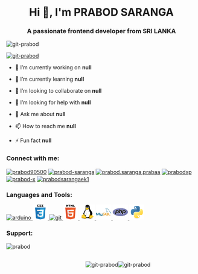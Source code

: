 <h1 align="center">Hi 👋, I'm PRABOD SARANGA</h1>
<h3 align="center">A passionate frontend developer from SRI LANKA</h3>

<p align="left"> <img src="https://komarev.com/ghpvc/?username=git-prabod&label=Profile%20views&color=0e75b6&style=flat" alt="git-prabod" /> </p>

<p align="left"> <a href="https://github.com/ryo-ma/github-profile-trophy"><img src="https://github-profile-trophy.vercel.app/?username=git-prabod" alt="git-prabod" /></a> </p>

- 🔭 I’m currently working on **null**

- 🌱 I’m currently learning **null**

- 👯 I’m looking to collaborate on **null**

- 🤝 I’m looking for help with **null**

- 💬 Ask me about **null**

- 📫 How to reach me **null**

- ⚡ Fun fact **null**

<h3 align="left">Connect with me:</h3>
<p align="left">
<a href="https://twitter.com/prabod90500" target="blank"><img align="center" src="https://raw.githubusercontent.com/rahuldkjain/github-profile-readme-generator/master/src/images/icons/Social/twitter.svg" alt="prabod90500" height="30" width="40" /></a>
<a href="https://stackoverflow.com/users/prabod-saranga" target="blank"><img align="center" src="https://raw.githubusercontent.com/rahuldkjain/github-profile-readme-generator/master/src/images/icons/Social/stack-overflow.svg" alt="prabod-saranga" height="30" width="40" /></a>
<a href="https://fb.com/prabod.saranga.prabaa" target="blank"><img align="center" src="https://raw.githubusercontent.com/rahuldkjain/github-profile-readme-generator/master/src/images/icons/Social/facebook.svg" alt="prabod.saranga.prabaa" height="30" width="40" /></a>
<a href="https://instagram.com/prabodxp" target="blank"><img align="center" src="https://raw.githubusercontent.com/rahuldkjain/github-profile-readme-generator/master/src/images/icons/Social/instagram.svg" alt="prabodxp" height="30" width="40" /></a>
<a href="https://www.youtube.com/c/prabod-x" target="blank"><img align="center" src="https://raw.githubusercontent.com/rahuldkjain/github-profile-readme-generator/master/src/images/icons/Social/youtube.svg" alt="prabod-x" height="30" width="40" /></a>
<a href="https://www.hackerrank.com/prabodsarangaek1" target="blank"><img align="center" src="https://raw.githubusercontent.com/rahuldkjain/github-profile-readme-generator/master/src/images/icons/Social/hackerrank.svg" alt="prabodsarangaek1" height="30" width="40" /></a>
</p>

<h3 align="left">Languages and Tools:</h3>
<p align="left"> <a href="https://www.arduino.cc/" target="_blank" rel="noreferrer"> <img src="https://cdn.worldvectorlogo.com/logos/arduino-1.svg" alt="arduino" width="40" height="40"/> </a> <a href="https://www.w3schools.com/css/" target="_blank" rel="noreferrer"> <img src="https://raw.githubusercontent.com/devicons/devicon/master/icons/css3/css3-original-wordmark.svg" alt="css3" width="40" height="40"/> </a> <a href="https://git-scm.com/" target="_blank" rel="noreferrer"> <img src="https://www.vectorlogo.zone/logos/git-scm/git-scm-icon.svg" alt="git" width="40" height="40"/> </a> <a href="https://www.w3.org/html/" target="_blank" rel="noreferrer"> <img src="https://raw.githubusercontent.com/devicons/devicon/master/icons/html5/html5-original-wordmark.svg" alt="html5" width="40" height="40"/> </a> <a href="https://www.linux.org/" target="_blank" rel="noreferrer"> <img src="https://raw.githubusercontent.com/devicons/devicon/master/icons/linux/linux-original.svg" alt="linux" width="40" height="40"/> </a> <a href="https://www.mysql.com/" target="_blank" rel="noreferrer"> <img src="https://raw.githubusercontent.com/devicons/devicon/master/icons/mysql/mysql-original-wordmark.svg" alt="mysql" width="40" height="40"/> </a> <a href="https://www.php.net" target="_blank" rel="noreferrer"> <img src="https://raw.githubusercontent.com/devicons/devicon/master/icons/php/php-original.svg" alt="php" width="40" height="40"/> </a> <a href="https://www.python.org" target="_blank" rel="noreferrer"> <img src="https://raw.githubusercontent.com/devicons/devicon/master/icons/python/python-original.svg" alt="python" width="40" height="40"/> </a> </p>

<h3 align="left">Support:</h3>
<p><a href="https://www.buymeacoffee.com/prabod"> <img align="left" src="https://cdn.buymeacoffee.com/buttons/v2/default-yellow.png" height="50" width="210" alt="prabod" /></a></p><br><br>

<p><img align="left" src="https://github-readme-stats.vercel.app/api/top-langs?username=git-prabod&show_icons=true&locale=en&layout=compact" alt="git-prabod" /></p>

<p>&nbsp;<img align="left" src="https://github-readme-stats.vercel.app/api?username=git-prabod&show_icons=true&locale=en" alt="git-prabod" /></p>
